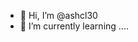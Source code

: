 - 👋 Hi, I’m @ashcl30
- 🌱 I’m currently learning ....

<!---
ashcl30/ashcl30 is a ✨ special ✨ repository because its `README.md` (this file) appears on your GitHub profile.
You can click the Preview link to take a look at your changes.
--->
